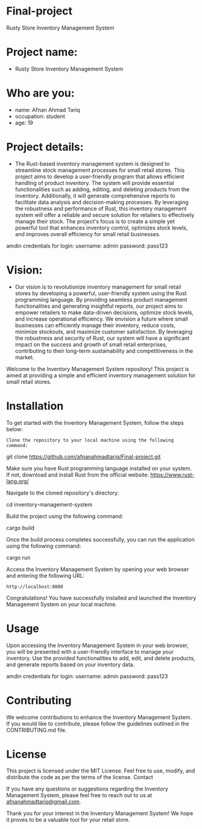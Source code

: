 # Final-project
Rusty Store Inventory Management System

# Project name:
- Rusty Store Inventory Management System

# Who are you: 
- name: Afnan Ahmad Tariq
- occupation: student
- age: 19

# Project details:
- The Rust-based inventory management system is designed to streamline stock management processes for small retail stores. This project aims to develop a user-friendly program that allows efficient handling of product inventory. The system will provide essential functionalities such as adding, editing, and deleting products from the inventory. Additionally, it will generate comprehensive reports to facilitate data analysis and decision-making processes. By leveraging the robustness and performance of Rust, this inventory management system will offer a reliable and secure solution for retailers to effectively manage their stock. The project's focus is to create a simple yet powerful tool that enhances inventory control, optimizes stock levels, and improves overall efficiency for small retail businesses.

amdin credentials for login:
username: admin
password: pass123


# Vision:
- Our vision is to revolutionize inventory management for small retail stores by developing a powerful, user-friendly system using the Rust programming language. By providing seamless product management functionalities and generating insightful reports, our project aims to empower retailers to make data-driven decisions, optimize stock levels, and increase operational efficiency. We envision a future where small businesses can efficiently manage their inventory, reduce costs, minimize stockouts, and maximize customer satisfaction. By leveraging the robustness and security of Rust, our system will have a significant impact on the success and growth of small retail enterprises, contributing to their long-term sustainability and competitiveness in the market.


Welcome to the Inventory Management System repository! This project is aimed at providing a simple and efficient inventory management solution for small retail stores.
# Installation

To get started with the Inventory Management System, follow the steps below:

    Clone the repository to your local machine using the following command:

git clone https://github.com/afnanahmadtariq/Final-project.git

Make sure you have Rust programming language installed on your system. If not, download and install Rust from the official website: https://www.rust-lang.org/

Navigate to the cloned repository's directory:

cd inventory-management-system

Build the project using the following command:

cargo build

Once the build process completes successfully, you can run the application using the following command:

cargo run

Access the Inventory Management System by opening your web browser and entering the following URL:

    http://localhost:8000

Congratulations! You have successfully installed and launched the Inventory Management System on your local machine.
# Usage

Upon accessing the Inventory Management System in your web browser, you will be presented with a user-friendly interface to manage your inventory. Use the provided functionalities to add, edit, and delete products, and generate reports based on your inventory data.

amdin credentials for login:
username: admin
password: pass123

# Contributing

We welcome contributions to enhance the Inventory Management System. If you would like to contribute, please follow the guidelines outlined in the CONTRIBUTING.md file.
# License

This project is licensed under the MIT License. Feel free to use, modify, and distribute the code as per the terms of the license.
Contact

If you have any questions or suggestions regarding the Inventory Management System, please feel free to reach out to us at afnanahmadtariq@gmail.com.

Thank you for your interest in the Inventory Management System! We hope it proves to be a valuable tool for your retail store.
